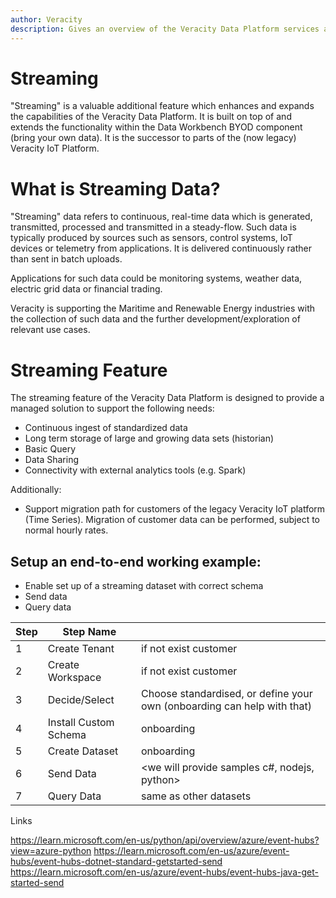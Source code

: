 ```yaml
---
author: Veracity
description: Gives an overview of the Veracity Data Platform services and related components.
---
```


# Streaming

"Streaming" is a valuable additional feature which enhances and expands the capabilities of the Veracity Data Platform. It is built on top of and extends the functionality within the Data Workbench BYOD component (bring your own data). It is the successor to parts of the (now legacy) Veracity IoT Platform.

# What is Streaming Data?

"Streaming" data refers to continuous, real-time data which is generated, transmitted, processed and transmitted in a steady-flow. Such data is typically produced by sources such as sensors, control systems, IoT devices or telemetry from applications. It is delivered continuously rather than sent in batch uploads. 

Applications for such data could be monitoring systems, weather data, electric grid data or financial trading. 

Veracity is supporting the Maritime and Renewable Energy industries with the collection of such data and the further development/exploration of relevant use cases.


# Streaming Feature

The streaming feature of the Veracity Data Platform is designed to provide a managed solution to support the following needs:

- Continuous ingest of standardized data
- Long term storage of large and growing data sets (historian)
- Basic Query
- Data Sharing
- Connectivity with external analytics tools (e.g. Spark)

Additionally:

- Support migration path for customers of the legacy Veracity IoT platform (Time Series). Migration of customer data can be performed, subject to normal hourly rates.


## Setup an end-to-end working example:

* Enable set up of a streaming dataset with correct schema
* Send data
* Query data



| Step | Step Name | |
|--|--|--|
| 1 | Create Tenant | if not exist customer |
| 2 | Create Workspace | if not exist customer |
| 3 | Decide/Select | Choose standardised, or define your own (onboarding can help with that) |
| 4 | Install Custom Schema | onboarding |
| 5 | Create Dataset | onboarding |
| 6 | Send Data | <we will provide samples c#, nodejs, python> |
| 7 | Query Data | same as other datasets |



Links

https://learn.microsoft.com/en-us/python/api/overview/azure/event-hubs?view=azure-python
https://learn.microsoft.com/en-us/azure/event-hubs/event-hubs-dotnet-standard-getstarted-send
https://learn.microsoft.com/en-us/azure/event-hubs/event-hubs-java-get-started-send